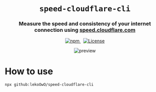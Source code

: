 <h1 align="center">
  <code>speed-cloudflare-cli</code>
</h1>
<h3 align="center">
  Measure the speed and consistency of your internet connection using <a href="https://speed.cloudflare.com/">speed.cloudflare.com</a>
</h3>

<p align="center">
    <a href="https://www.npmjs.com/package/speed-cloudflare-cli">
        <img src="https://img.shields.io/npm/v/speed-cloudflare-cli?style=for-the-badge" title="npm" />
    </a>
    &nbsp;
    <a href="./LICENSE">
        <img src="https://img.shields.io/badge/license-MIT-green.svg?style=for-the-badge" title="License" />
    </a>
</p>

<p align="center">
  <img src="https://user-images.githubusercontent.com/7613080/96638183-21028480-12f6-11eb-9300-05fe3792d13c.png" title="preview" />
</p>

# How to use
```bash
npx github:lekoOwO/speed-cloudflare-cli
```
